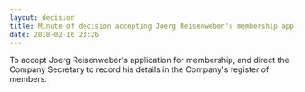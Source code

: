 ```yaml
---
layout: decision
title: Minute of decision accepting Joerg Reisenweber's membership application
date: 2018-02-16 23:26
---
```


To accept Joerg Reisenweber's application for membership, and direct the Company Secretary to record his details in the Company's register of members.
